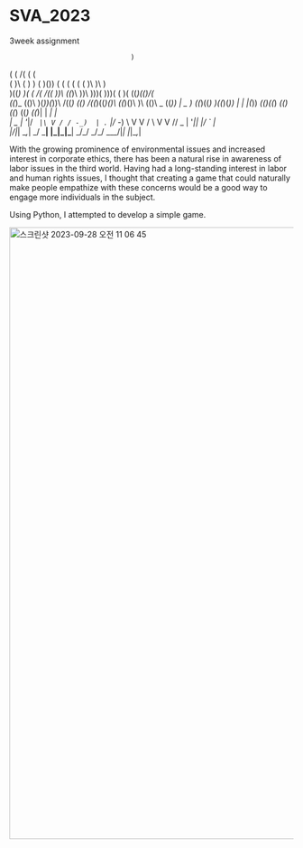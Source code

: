 # SVA_2023
3week assignment

                                  )                                             
   (                           ( /(                                   (   (     
 ( )\  (       )   )      (    )\())   (   (  (     (  (         (    )\  )\ )  
 )((_) )(   ( /(  /((    ))\  ((_)\   ))\  )\))(    )\))(    (   )(  ((_)(()/(  
((_)_ (()\  )(_))(_))\  /((_)  _((_) /((_)((_)()\  ((_)()\   )\ (()\  _   ((_)) 
 | _ ) ((_)((_)_ _)((_)(_))   | \| |(_))  _(()((_) _(()((_) ((_) ((_)| |  _| |  
 | _ \| '_|/ _` |\ V / / -_)  | .` |/ -_) \ V  V / \ V  V // _ \| '_|| |/ _` |  
 |___/|_|  \__,_| \_/  \___|  |_|\_|\___|  \_/\_/   \_/\_/ \___/|_|  |_|\__,_|  
                                                                               

 With the growing prominence of environmental issues and increased interest in corporate ethics, there has been a natural rise in awareness of labor issues in the third world. Having had a long-standing interest in labor and human rights issues, I thought that creating a game that could naturally make people empathize with these concerns would be a good way to engage more individuals in the subject. 
 
 
 Using Python, I attempted to develop a simple game.


<img width="1084" alt="스크린샷 2023-09-28 오전 11 06 45" src="https://github.com/hellosoohello/SVA_2023_/assets/145718317/aa2f828c-5716-4380-bb54-f8512cbe0cc2">
